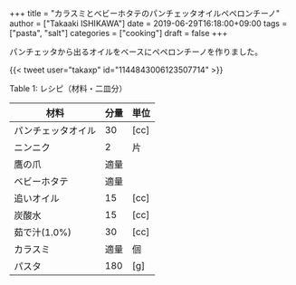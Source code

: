 +++
title = "カラスミとベビーホタテのパンチェッタオイルペペロンチーノ"
author = ["Takaaki ISHIKAWA"]
date = 2019-06-29T16:18:00+09:00
tags = ["pasta", "salt"]
categories = ["cooking"]
draft = false
+++

パンチェッタから出るオイルをベースにペペロンチーノを作りました。  

{{< tweet user="takaxp" id="1144843006123507714" >}}  

<div class="table-caption">
  <span class="table-number">Table 1</span>:
  レシピ（材料・二皿分）
</div>

| 材料      | 分量 | 単位 |
|---------|----|----|
| パンチェッタオイル | 30  | [cc] |
| ニンニク  | 2   | 片   |
| 鷹の爪    | 適量 |      |
| ベビーホタテ | 適量 |      |
| 追いオイル | 15  | [cc] |
| 炭酸水    | 15  | [cc] |
| 茹で汁(1.0%) | 30  | [cc] |
| カラスミ  | 適量 | 個   |
| パスタ    | 180 | [g]  |